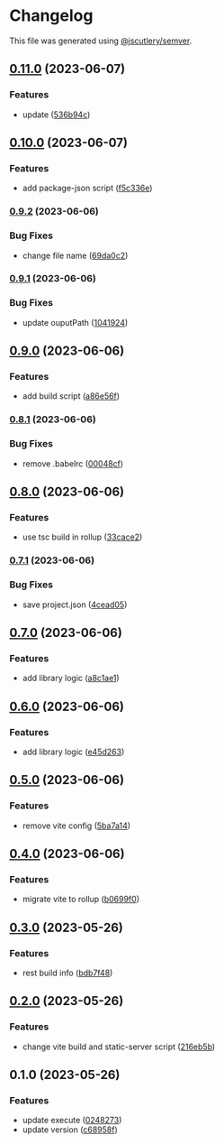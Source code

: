 # Changelog

This file was generated using [@jscutlery/semver](https://github.com/jscutlery/semver).

## [0.11.0](https://github.com/worldprinter/tools/compare/v0.10.0...v0.11.0) (2023-06-07)


### Features

* update ([536b94c](https://github.com/worldprinter/tools/commit/536b94c87d653197ca10b6d0313db5d0782402ca))

## [0.10.0](https://github.com/worldprinter/tools/compare/v0.9.2...v0.10.0) (2023-06-07)


### Features

* add package-json script ([f5c336e](https://github.com/worldprinter/tools/commit/f5c336ece1000f89e53ddb0936dadbfb5208e2b7))

### [0.9.2](https://github.com/worldprinter/tools/compare/v0.9.1...v0.9.2) (2023-06-06)


### Bug Fixes

* change file name ([69da0c2](https://github.com/worldprinter/tools/commit/69da0c2ca787c910f4fe6ec3db6f0f8016e8b76e))

### [0.9.1](https://github.com/worldprinter/tools/compare/v0.9.0...v0.9.1) (2023-06-06)


### Bug Fixes

* update ouputPath ([1041924](https://github.com/worldprinter/tools/commit/10419241bc761c9e3fac3dcea522fdf9f9f0d4d7))

## [0.9.0](https://github.com/worldprinter/tools/compare/v0.8.1...v0.9.0) (2023-06-06)


### Features

* add build script ([a86e56f](https://github.com/worldprinter/tools/commit/a86e56ffe6ced900381695e70e7b50a7dee60ce1))

### [0.8.1](https://github.com/worldprinter/tools/compare/v0.8.0...v0.8.1) (2023-06-06)


### Bug Fixes

* remove .babelrc ([00048cf](https://github.com/worldprinter/tools/commit/00048cf469ad8efb5994a1a64e5cc7d790d57b20))

## [0.8.0](https://github.com/worldprinter/tools/compare/v0.7.1...v0.8.0) (2023-06-06)


### Features

* use tsc build in rollup ([33cace2](https://github.com/worldprinter/tools/commit/33cace2226882b70a36f20815e2616d060b1e3c1))

### [0.7.1](https://github.com/worldprinter/tools/compare/v0.7.0...v0.7.1) (2023-06-06)


### Bug Fixes

* save project.json ([4cead05](https://github.com/worldprinter/tools/commit/4cead0502eec4e4015492878e4d891aa03269519))

## [0.7.0](https://github.com/worldprinter/tools/compare/v0.6.0...v0.7.0) (2023-06-06)


### Features

* add library logic ([a8c1ae1](https://github.com/worldprinter/tools/commit/a8c1ae154c3bee16fa6984bdd2f05609d046679e))

## [0.6.0](https://github.com/worldprinter/tools/compare/v0.5.0...v0.6.0) (2023-06-06)


### Features

* add library logic ([e45d263](https://github.com/worldprinter/tools/commit/e45d26392aadc025f4f4a51cd66f7524c6f48a0e))

## [0.5.0](https://github.com/worldprinter/tools/compare/v0.4.0...v0.5.0) (2023-06-06)


### Features

* remove vite config ([5ba7a14](https://github.com/worldprinter/tools/commit/5ba7a146cffca88c243ba359ee0202b8f541d7c3))

## [0.4.0](https://github.com/worldprinter/tools/compare/v0.3.0...v0.4.0) (2023-06-06)


### Features

* migrate vite to rollup ([b0699f0](https://github.com/worldprinter/tools/commit/b0699f008ad1164abd4266fb905e2c3ba8196737))

## [0.3.0](https://github.com/worldprinter/tools/compare/v0.2.0...v0.3.0) (2023-05-26)


### Features

* rest build info ([bdb7f48](https://github.com/worldprinter/tools/commit/bdb7f48f9b4eae922903f5f629cd378a3acdc0ff))

## [0.2.0](https://github.com/worldprinter/tools/compare/v0.1.0...v0.2.0) (2023-05-26)


### Features

* change vite build and static-server script ([216eb5b](https://github.com/worldprinter/tools/commit/216eb5b68e3250c1880168d4ab52b95c6ce364f0))

## 0.1.0 (2023-05-26)


### Features

* update execute ([0248273](https://github.com/worldprinter/tools/commit/02482734825a78d1e3d40657379b38f5093c1db6))
* update version ([c68958f](https://github.com/worldprinter/tools/commit/c68958f935504a5925d5e0a649e3073457096536))
